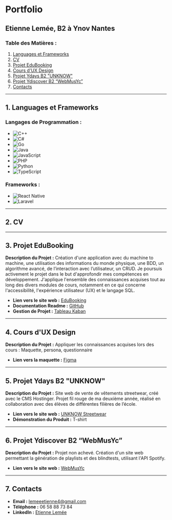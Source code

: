 # Portfolio
## Etienne Lemée, B2 à Ynov Nantes

### Table des Matières :
1. [Languages et Frameworks](#1-languages-et-frameworks)
2. [CV](#2-cv)
3. [Projet EduBooking](#3-projet-edubooking)
4. [Cours d'UX Design](#4-cours-dux-design)
5. [Projet Ydays B2 "UNKNOW"](#5-projet-ydays-b2-unknow)
6. [Projet Ydiscover B2 “WebMusYc”](#6-projet-ydiscover-b2-webmusyc)
7. [Contacts](#7-contacts)

---

## 1. Languages et Frameworks

### Langages de Programmation :
- ![C++](https://img.shields.io/badge/C++-14-red)
- ![C#](https://img.shields.io/badge/C%23-.NET_6-blue)
- ![Go](https://img.shields.io/badge/Go-1.17-blue)
- ![Java](https://img.shields.io/badge/Java-11-red)
- ![JavaScript](https://img.shields.io/badge/JavaScript-ES6-yellow)
- ![PHP](https://img.shields.io/badge/PHP-%5E7.4-blue)
- ![Python](https://img.shields.io/badge/Python-3.9.7-blue)
- ![TypeScript](https://img.shields.io/badge/TypeScript-4.4.3-blue)

### Frameworks :
- ![React Native](https://img.shields.io/badge/React_Native-0.66.3-green)
- ![Laravel](https://img.shields.io/badge/Laravel-v8-red)

---

## 2. CV

---

## 3. Projet EduBooking
**Description du Projet :** Création d'une application avec du machine to machine, une utilisation des informations du monde physique, une BDD, un algorithme avancé, de l’interaction avec l’utilisateur, un CRUD. Je poursuis activement le projet dans le but d'approfondir mes compétences en développement. J'applique l'ensemble des connaissances acquises tout au long des divers modules de cours, notamment en ce qui concerne l'accessibilité, l'expérience utilisateur (UX) et le langage SQL.

- **Lien vers le site web :** [EduBooking](https://edubooking.000webhostapp.com)
- **Documentation Readme :** [GitHub](https://github.com/EtienneLm/Projet-EduBooking-B2)
- **Gestion de Projet :** [Tableau Kaban](https://github.com/users/EtienneLm/projects/2)

---

## 4. Cours d'UX Design
**Description du Projet :** Appliquer les connaissances acquises lors des cours : Maquette, persona, questionnaire 
- **Lien vers la maquette :** [Figma](lien_vers_la_maquette)

---

## 5. Projet Ydays B2 "UNKNOW"
**Description du Projet :** Site web de vente de vêtements streetwear, créé avec le CMS Hostinger. Projet fil rouge de ma deuxième année, réalisé en collaboration avec des élèves de différentes filières de l’école.
- **Lien vers le site web :** [UNKNOW Streetwear](lien_vers_le_site)
- **Démonstration du Produit :** T-shirt

---

## 6. Projet Ydiscover B2 “WebMusYc”
**Description du Projet :** Projet non achevé. Création d'un site web permettant la génération de playlists et des blindtests, utilisant l'API Spotify.
- **Lien vers le site web :** [WebMusYc](lien_vers_le_site)

---

## 7. Contacts
- **Email :** lemeeetienne4@gmail.com
- **Téléphone :** 06 58 88 73 84
- **LinkedIn :** [Etienne Lemée](www.linkedin.com/in/etienne-lemee)

